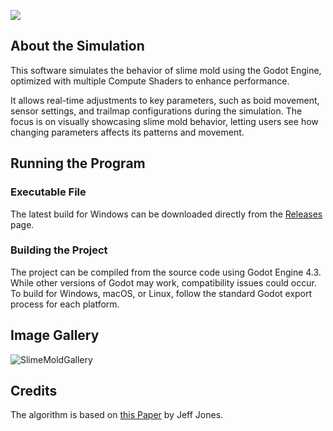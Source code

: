 <p>
  <image src="https://github.com/user-attachments/assets/6fef9a21-4e74-4da1-a110-fc42bf824112">
</p>

## About the Simulation
This software simulates the behavior of slime mold using the Godot Engine, optimized with multiple Compute Shaders to enhance performance.

It allows real-time adjustments to key parameters, such as boid movement, sensor settings, and trailmap configurations during the simulation. The focus is on visually showcasing slime mold behavior, letting users see how changing parameters affects its patterns and movement.

## Running the Program

### Executable File
The latest build for Windows can be downloaded directly from the [Releases](https://github.com/Toaschty/SlimeMoldPlayground/releases) page.

### Building the Project
The project can be compiled from the source code using Godot Engine 4.3. While other versions of Godot may work, compatibility issues could occur. To build for Windows, macOS, or Linux, follow the standard Godot export process for each platform.

## Image Gallery
![SlimeMoldGallery](https://github.com/user-attachments/assets/8caca178-ebdb-4b01-904d-1b59ae4cc703)

## Credits
The algorithm is based on [this Paper](https://uwe-repository.worktribe.com/output/980579) by Jeff Jones.
